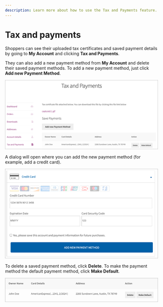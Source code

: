 ```yaml
---
description: Learn more about how to use the Tax and Payments feature.
---
```


# Tax and payments

Shoppers can see their uploaded tax certificates and saved payment details by going to **My Account** and clicking **Tax and Payments**.

They can also add a new payment method from **My Account** and delete their saved payment methods. To add a new payment method, just click **Add new Payment Method**. &#x20;

![](<../.gitbook/assets/Add-new-Payment-Methods (1).png>)

A dialog will open where you can add the new payment method (for example, add a credit card).

![](<../.gitbook/assets/Add-credit-card (1).png>)

To delete a saved payment method, click **Delete**. To make the payment method the default payment method, click **Make Default**.

![](<../.gitbook/assets/Delete-and-Make-Default (1).png>)



